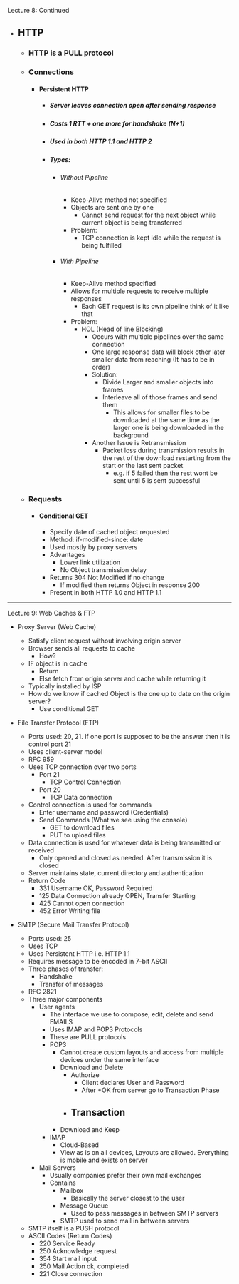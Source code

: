 Lecture 8: Continued

- ## HTTP
	- ### HTTP is a PULL protocol
	- ### Connections
		- #### Persistent HTTP
			- ##### Server leaves connection open after sending response
			- ##### Costs 1 RTT + one more for handshake (N+1)
			- ##### Used in both HTTP 1.1 and HTTP 2
			- ##### Types:
				- ###### Without Pipeline
					- Keep-Alive method not specified
					- Objects are sent one by one
						- Cannot send request for the next object while current object is being transferred
					- Problem:
						- TCP connection is kept idle while the request is being fulfilled
				- ###### With Pipeline
					- Keep-Alive method specified
					- Allows for multiple requests to receive multiple responses
						- Each GET request is its own pipeline think of it like that
					- Problem:
						- HOL (Head of line Blocking)
							- Occurs with multiple pipelines over the same connection
							- One large response data will block other later smaller data from reaching (It has to be in order)
							- Solution:
								- Divide Larger and smaller objects into frames
								- Interleave all of those frames and send them 
									- This allows for smaller files to be downloaded at the same time as the larger one is being downloaded in the background
							- Another Issue is Retransmission
								- Packet loss during transmission results in the rest of the download restarting from the start or the last sent packet
									- e.g. if 5 failed then the rest wont be sent until 5 is sent successful
	- ### Requests
		- #### Conditional GET
			- Specify date of cached object requested
			- Method: if-modified-since: date
			- Used mostly by proxy servers
			- Advantages
				- Lower link utilization
				- No Object transmission delay
			- Returns 304 Not Modified if no change
				- If modified then returns Object in response 200 
			- Present in both HTTP 1.0 and HTTP 1.1


---
Lecture 9: Web Caches & FTP

- Proxy Server (Web Cache)
	- Satisfy client request without involving origin server
	- Browser sends all requests to cache
		- How?
	- IF object is in cache
		- Return
		- Else fetch from origin server and cache while returning it
	- Typically installed by ISP
	- How do we know if cached Object is the one up to date on the origin server? 
		- Use conditional GET

- File Transfer Protocol (FTP)
	- Ports used: 20, 21. If one port is supposed to be the answer then it is control port 21
	- Uses client-server model
	- RFC 959
	- Uses TCP connection over two ports
		- Port 21
			- TCP Control Connection 
		- Port 20
			- TCP Data connection
	- Control connection is used for commands
		- Enter username and password (Credentials)
		- Send Commands (What we see using the console)
			- GET to download files
			- PUT to upload files
	- Data connection is used for whatever data is being transmitted or received
		- Only opened and closed as needed. After transmission it is closed
	- Server maintains state, current directory and authentication
	- Return Code
		- 331 Username OK, Password Required
		- 125 Data Connection already OPEN, Transfer Starting
		- 425 Cannot open connection
		- 452 Error Writing file

- SMTP (Secure Mail Transfer Protocol)
	- Ports used: 25
	- Uses TCP
	- Uses Persistent HTTP i.e. HTTP 1.1
	- Requires message to be encoded in 7-bit ASCII
	- Three phases of transfer:
		- Handshake
		- Transfer of messages
	- RFC 2821
	- Three major components
		- User agents
			- The interface we use to compose, edit, delete and send EMAILS
			- Uses IMAP and POP3 Protocols
			- These are PULL protocols
			- POP3
				- Cannot create custom layouts and access from multiple devices under the same interface
				- Download and Delete
					- Authorize
						- Client declares User and Password
						- After +OK from server go to Transaction Phase
					- Transaction
						- 
				- Download and Keep
			- IMAP
				- Cloud-Based
				- View as is on all devices, Layouts are allowed. Everything is mobile and exists on server
		- Mail Servers
			- Usually companies prefer their own mail exchanges
			- Contains
				- Mailbox
					- Basically the server closest to the user
				- Message Queue
					- Used to pass messages in between SMTP servers
				- SMTP used to send mail in between servers
	- SMTP itself is a PUSH protocol
	- ASCII Codes (Return Codes)
		- 220 Service Ready
		- 250 Acknowledge request
		- 354 Start mail input
		- 250 Mail Action ok, completed
		- 221 Close connection